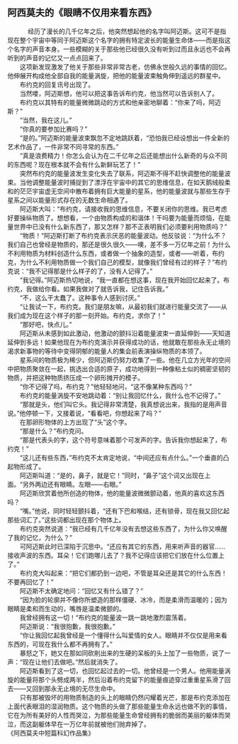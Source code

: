 ## 阿西莫夫的《眼睛不仅用来看东西》

　
　　经历了漫长的几千亿年之后，他突然想起他的名字叫阿迈斯。这可不是指现在整个宇宙中等同于阿迈斯这个名字的拥有特定波长的能量生命体——而是指这个名字的声音本身。一些模糊的关于那些他已经很久没有听到过而且永远也不会再听到的声音的记忆又一点点回来了。
<br>　　这项新发现激发了他关于那些非常非常古老，仿佛永世般久远的事情的回忆。他伸展开构成他全部自我的能量涡旋，把他的能量波束触角伸到遥远的群星中。
<br>　　布约克的回复讯号出现了。
<br>　　当然喽，阿迈斯想，他可以把这事告诉布约克，他当然可以告诉别人了。
<br>　　布约克以其特有的能量微微跳动的方式和他亲密地聊着：“你来了吗，阿迈斯？”
<br>　　“当然，我在这儿。”
<br>　　“你真的要参加比赛吗？”
<br>　　“是的。”阿迈斯的能量波束飘忽不定地跳跃着，“恐怕我已经设想出一件全新的艺术作品了，一件非常不同寻常的东西。”
<br>　　“真是浪费精力！你怎么会认为在二千亿年之后还能想出什么新奇的与众不同的东西呢？现在根本就不会有什么新鲜玩艺了！”
<br>　　突然布约克的能量波发生变化失去了联系，阿迈斯不得不赶快调整他的能量波束。当他调整能量波时捕捉到了漂浮在宇宙中的其它的思维信息，在如天鹅绒般柔和的茫茫宇宙虚无空间中散布着拥有巨大能量的星系，他的能量波就与那些生存于星系之间以能量形式存在的无数生命相遇了。
<br>　　阿迈斯大叫：“布约克，请接收我的思维信息，不要关闭你的思维。我已考虑好要操纵物质了。想想看，一个由物质构成的和谐体！干吗要为能量而烦恼，在能量世界中已没有什么新东西了，那又怎样？那不正表明我们必须要利用物质吗？”
<br>　　“物质！”阿迈斯打断了布约克表示厌恶的能量波动。他反驳说：“为什么不？我们自己也曾经是物质的，那还是很久很久——噢，差不多一万亿年之前！为什么不利用物质为材料创造什么东西，或者做一个抽象的造型，或者——听着，布约克，为什么不利用物质做一个我们自己的模型，就像我们曾经有过的样子？”布约克说：“我不记得那是什么样子的了，没有人记得了。”
<br>　　“我记得。”阿迈斯热切地说，“我一直都在想这事，现在我开始回忆起来了。布约克，我做给你看。如果我做对了就告诉我，记住告诉我。”
<br>　　“不，这么干太蠢了。这种事令人感到讨厌。”
<br>　　“让我试一下，布约克。我们是朋友嘛，从最初我们就进行能量交流了——从我们成为现在这个样子的那一刻开始。布约克，求你了！”
<br>　　“那好吧，快点儿。”
<br>　　阿迈斯从未感到如此激动，他激动的颤抖沿着能量波束一直延伸到——天知道延伸到多远！如果他现在为布约克演示并获得成功的话，他就敢在那些永无止境的渴求新事物的等待中变得阴郁的能量人的集会前表演操纵物质的本领了。
<br>　　星系间的物质极为稀少，但阿迈斯仍努力收集了一些。他在几立方光年的空间中把物质聚敛在一起，挑选出合适的原子，成功地得到一种像粘土似的稠密坚韧的物质，并把这种物质挤压成一个卵形摊开的模子。
<br>　　“你不记得了吗，布约克？”他轻轻地问，“这不像某种东西吗？”
<br>　　布约克的能量涡旋不安地跳动着：“别让我回忆什么，我什么也不记得了。”
<br>　　“那就是头，他们叫它头。我记得非常清楚，我真想说出来，我指的是用声音说。”他停顿一下，又接着说，“看看吧，你想起来了吗？”
<br>　　在那卵形物体的上方出现了“头”这个字。
<br>　　“那是什么？”布约克问。
<br>　　“那是代表头的字，这个符号意味着那个可发声的字。告诉我你想起来了，布约克！”
<br>　　“这儿还有些东西，”布约克不太肯定地说，“中间还应有点什么。”一个垂直的凸起物形成了。
<br>　　阿迈斯叫道：“是的，鼻子，就是它！”同时，“鼻子”这个词又出现在上面。“另外两边还有眼睛。左眼——右眼。”
<br>　　阿迈斯欣赏着他所创造的物体，他的能量波微微颤动着，他真的喜欢这东西吗？
<br>　　“嘴。”他说，同时轻轻颤抖着，“还有下巴和喉结，还有锁骨，现在我又回忆起那些词汇了。”这些词都出现在那个物体上。
<br>　　布约克突然说道：“我已经有几千亿年没有去想这些东西了，为什么你又唤醒了我的记忆，为什么？”
<br>　　可阿迈斯此时已深陷于沉思中。“还应有其它的东西，用来听声音的器官……接收声波的东西。耳朵！它们跑哪儿去了？我不记得应该把它们放在什么位置上了。”
<br>　　布约克大叫起来：“把它们都扔到一边吧，不管是耳朵还是其它的什么东西！不要再回忆了！”
<br>　　阿迈斯不太确定地问：“回忆又有什么错了？”
<br>　　“因为脸的轮廓并不像你所塑造的那样僵硬、冰冷，而是柔滑而温暖的；因为眼睛是柔和而生动的，嘴唇是温柔微颤的。
<br>　　我曾经拥有这一切！“布约克的能量波一跳一跳地激烈震荡着。
<br>　　阿迈斯说：“我很抱歉，我很抱歉。”
<br>　　“你让我回忆起我曾经是一个懂得什么叫爱情的女人。眼睛并不仅仅是用来看东西的，可现在我什么都不再拥有了。”
<br>　　暴怒之下，她又在那如同砍削出来的生硬的呆板的头上加了一些物质，说了一声：“现在让他们去做吧。”然后就消失了。
<br>　　阿迈斯看到了这一切，也回忆起过去的一切。他曾经是一个男人。他用能量涡旋的能量将那个头劈成两半，然后沿着布约克留下的能量痕迹穿过重重星系滑了回去——又回到那永无止境的无尽生命中。
<br>　　只有那被毁坏的用物质制造的头上的眼睛仍然闪耀着光芒，那是布约克添加在上面代表眼泪的湿润物质。这个物质的头做了那些能量生命永远也做不到的事情，它在为所有美好的人性而哭泣，为那些能量生命曾经拥有的脆弱而美丽的躯体而哭泣，而这副躯体早在一万亿年前就被他们抛弃掉了。 
<br>《阿西莫夫中短篇科幻作品集》
<br>